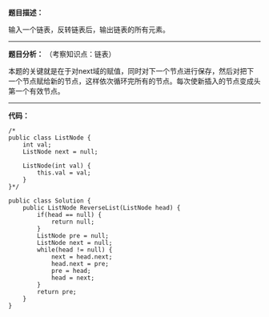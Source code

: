 **题目描述：**

输入一个链表，反转链表后，输出链表的所有元素。

-----------
**题目分析：**
（考察知识点：链表）

本题的关键就是在于对next域的赋值，同时对下一个节点进行保存，然后对把下一个节点赋给新的节点，这样依次循环完所有的节点。每次使新插入的节点变成头第一个有效节点。

-----------

**代码：**
```
/*
public class ListNode {
    int val;
    ListNode next = null;

    ListNode(int val) {
        this.val = val;
    }
}*/

public class Solution {
    public ListNode ReverseList(ListNode head) {
		if(head == null) {
            return null;
        }
        ListNode pre = null;
        ListNode next = null;
        while(head != null) {
            next = head.next;
            head.next = pre;
            pre = head;
            head = next;
        }
        return pre;
    }
}

```